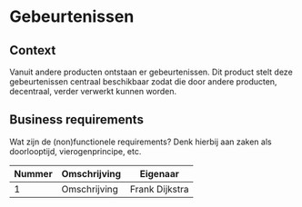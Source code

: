 # Gebeurtenissen

## Context

Vanuit andere producten ontstaan er gebeurtenissen. Dit product stelt deze gebeurtenissen centraal beschikbaar zodat die door andere producten, decentraal, verder verwerkt kunnen worden.

## Business requirements

Wat zijn de (non)functionele requirements? Denk hierbij aan zaken als doorlooptijd, vierogenprincipe, etc.

| Nummer | Omschrijving                         | Eigenaar                  |
| -------| ------------------------------------ | ------------------------- |
| 1      | Omschrijving                         | Frank Dijkstra            |